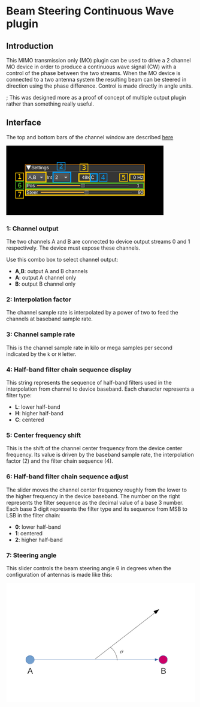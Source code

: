 <h1>Beam Steering Continuous Wave plugin</h1>

<h2>Introduction</h2>

This MIMO transmission only (MO) plugin can be used to drive a 2 channel MO device in order to produce a continuous wave signal (CW) with a control of the phase between the two streams. When the MO device is connected to a two antenna system the resulting beam can be steered in direction using the phase difference. Control is made directly in angle units.

; This was designed more as a proof of concept of multiple output plugin rather than something really useful.

<h2>Interface</h2>

The top and bottom bars of the channel window are described [here](../../../sdrgui/channel/readme.md)

![Beam steering CW plugin GUI](../../../doc/img/BeamsteeringCWMod_plugin.png)

<h3>1: Channel output</h3>

The two channels A and B are connected to device output streams 0 and 1 respectively. The device must expose these channels.

Use this combo box to select channel output:
  - **A,B**: output A and B channels
  - **A**: output A channel only
  - **B**: output B channel only

<h3>2: Interpolation factor</h3>

The channel sample rate is interpolated by a power of two to feed the channels at baseband sample rate.

<h3>3: Channel sample rate</h3>

This is the channel sample rate in kilo or mega samples per second indicated by the `k` or `M` letter.

<h3>4: Half-band filter chain sequence display</h3>

This string represents the sequence of half-band filters used in the interpolation from channel to device baseband. Each character represents a filter type:

  - **L**: lower half-band
  - **H**: higher half-band
  - **C**: centered

<h3>5: Center frequency shift</h3>

This is the shift of the channel center frequency from the device center frequency. Its value is driven by the baseband sample rate, the interpolation factor (2) and the filter chain sequence (4).

<h3>6: Half-band filter chain sequence adjust</h3>

The slider moves the channel center frequency roughly from the lower to the higher frequency in the device baseband. The number on the right represents the filter sequence as the decimal value of a base 3 number. Each base 3 digit represents the filter type and its sequence from MSB to LSB in the filter chain:

  - **0**: lower half-band
  - **1**: centered
  - **2**: higher half-band

<h3>7: Steering angle</h3>

This slider controls the beam steering angle &theta; in degrees when the configuration of antennas is made like this:

![Beam steering CW plugin GUI](../../../doc/img/beamsteeringcw_angle.png)
